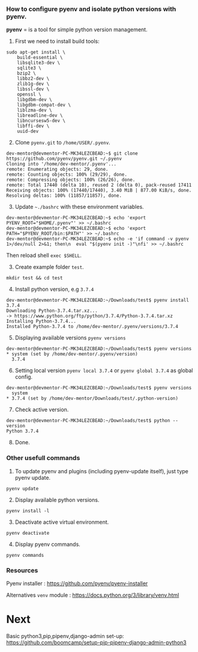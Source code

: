 ### How to configure pyenv and isolate python versions with pyenv.

**pyenv** = is a tool for simple python version management.

1. First we need to install build tools:

```
sudo apt-get install \
    build-essential \
    libsqlite3-dev \
    sqlite3 \
    bzip2 \
    libbz2-dev \
    zlib1g-dev \
    libssl-dev \
    openssl \
    libgdbm-dev \
    libgdbm-compat-dev \
    liblzma-dev \
    libreadline-dev \
    libncursesw5-dev \
    libffi-dev \
    uuid-dev
```

2. Clone `pyenv.git` to `/home/USER/.pyenv`.

```
dev-mentor@devmentor-PC-MK34LEZCBEAD:~$ git clone https://github.com/pyenv/pyenv.git ~/.pyenv
Cloning into '/home/dev-mentor/.pyenv'...
remote: Enumerating objects: 29, done.
remote: Counting objects: 100% (29/29), done.
remote: Compressing objects: 100% (26/26), done.
remote: Total 17440 (delta 10), reused 2 (delta 0), pack-reused 17411
Receiving objects: 100% (17440/17440), 3.40 MiB | 877.00 KiB/s, done.
Resolving deltas: 100% (11857/11857), done.
```

3. Update `~./bashrc` with these environment variables. 

```
dev-mentor@devmentor-PC-MK34LEZCBEAD:~$ echo 'export PYENV_ROOT="$HOME/.pyenv"' >> ~/.bashrc
dev-mentor@devmentor-PC-MK34LEZCBEAD:~$ echo 'export PATH="$PYENV_ROOT/bin:$PATH"' >> ~/.bashrc
dev-mentor@devmentor-PC-MK34LEZCBEAD:~$ echo -e 'if command -v pyenv 1>/dev/null 2>&1; then\n  eval "$(pyenv init -)"\nfi' >> ~/.bashrc

```
Then reload shell `exec $SHELL`.

3. Create example folder `test`.

```
mkdir test && cd test
```

4. Install python version, e.g `3.7.4`

```
dev-mentor@devmentor-PC-MK34LEZCBEAD:~/Downloads/test$ pyenv install 3.7.4
Downloading Python-3.7.4.tar.xz...
-> https://www.python.org/ftp/python/3.7.4/Python-3.7.4.tar.xz
Installing Python-3.7.4...
Installed Python-3.7.4 to /home/dev-mentor/.pyenv/versions/3.7.4
```

5. Displaying available versions `pyenv versions`

```
dev-mentor@devmentor-PC-MK34LEZCBEAD:~/Downloads/test$ pyenv versions
* system (set by /home/dev-mentor/.pyenv/version)
  3.7.4
```

6. Setting local version `pyenv local 3.7.4` or `pyenv global 3.7.4` as global config.

```
dev-mentor@devmentor-PC-MK34LEZCBEAD:~/Downloads/test$ pyenv versions
  system
* 3.7.4 (set by /home/dev-mentor/Downloads/test/.python-version)
```

7. Check active version.

```
dev-mentor@devmentor-PC-MK34LEZCBEAD:~/Downloads/test$ python --version
Python 3.7.4
```

8. Done.

### Other usefull commands

1. To update pyenv and plugins (including pyenv-update itself), just type pyenv update.

```
pyenv update
```

2. Display available python versions.

```
pyenv install -l
```

3. Deactivate active virtual environment.

```
pyenv deactivate
```

4. Display pyenv commands.

```
pyenv commands
```

### Resources

Pyenv installer : https://github.com/pyenv/pyenv-installer

Alternatives `venv` module : https://docs.python.org/3/library/venv.html

# Next

Basic python3,pip,pipenv,django-admin set-up: https://github.com/boomcamp/setup-pip-pipenv-django-admin-python3
